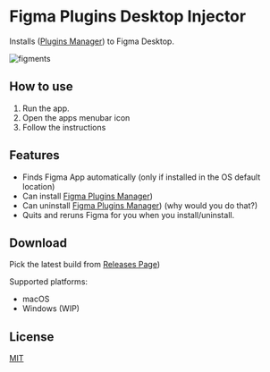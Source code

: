 # Figma Plugins Desktop Injector
Installs ([Plugins Manager](https://github.com/jachui/figma-plugin-manager)) to Figma Desktop.

![figments](https://user-images.githubusercontent.com/1207863/48588724-57386c00-e949-11e8-838f-81b12b0237e2.gif)

## How to use
1. Run the app.
1. Open the apps menubar icon
1. Follow the instructions 

## Features
- Finds Figma App automatically (only if installed in the OS default location)
- Can install [Figma Plugins Manager](https://github.com/jachui/figma-plugin-manager))
- Can uninstall [Figma Plugins Manager](https://github.com/jachui/figma-plugin-manager)) (why would you do that?)
- Quits and reruns Figma for you when you install/uninstall.

## Download

Pick the latest build from [Releases Page](https://github.com/cdes/figma-plugins-desktop-injector/releases)) 

Supported platforms:
- macOS
- Windows (WIP)

## License

[MIT](LICENSE.md)
